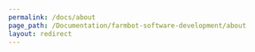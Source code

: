 ```yaml
---
permalink: /docs/about
page_path: /Documentation/farmbot-software-development/about
layout: redirect
---
```

